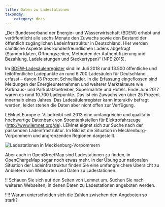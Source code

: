```yaml
---
title: Daten zu Ladestationen
taxonomy:
    category: docs
---
```

„Der Bundesverband der Energie- und Wasserwirtschaft (BDEW) erhebt und veröffentlicht alle sechs Monate den Zuwachs sowie den Bestand der öffentlich zugänglichen Ladeinfrastruktur in Deutschland. Hier werden sämtliche Aspekte des kundenfreundlichen Ladens abgefragt (Standortdaten, Öffnungszeiten, Methoden der Authentifizierung und Bezahlung, Ladeleistungen und Steckertypen)“ (NPE 2015).  

Im [BDEW-Ladesäulenregister](https://ladesaeulenregister.de/) sind im Juli 2018 rund 13.500 öffentliche und teilöffentliche Ladepunkte an rund 6.700 Ladesäulen für Deutschland erfasst – davon 13 Prozent Schnelllader. In die Erfassung eingeflossen sind Meldungen der Energieunternehmen und weiterer Marktakteure wie Parkhaus- und Parkplatzbetreiber, Supermärkte und Hotels. Ende Juni 2017 waren es rund 10.700 Ladepunkte. Das ist ein Zuwachs von über 25 Prozent innerhalb eines Jahres. Das Ladesäulenregister kann interaktiv befragt werden, leider stehen die Daten aber nicht offen zur Verfügung.

LEMnet Europe e. V. betreibt seit 2013 eine umfangreiche und qualitativ hochwertige Datenbank von Stromtankstellen für Elektrofahrzeuge (http://www.lemnet.org/de). LEMnet eignet sich zur Suche nach der passenden Ladeinfrastruktur. Im Bild ist die Situation in Mecklenburg-Vorpommern und angrenzenden Regionen dargestellt.

![Ladestationen in Mecklenburg-Vorpommern](ladestationen-mv.png?classes=caption "Ladestationen in Mecklenburg-Vorpommern und angrenzenden Regionen ([Quelle: https://lemnet.org/de/map/](https://lemnet.org/de/map/))")

Aber auch in OpenStreetMap sind Ladestationen zu finden, in OpenChargeMap sogar noch etwas mehr. In der Übung zur nationalen Situation der Ladeinfrastruktur finden Sie eine umfangreichere Übersicht zu Anbietern von Webkarten und Daten zu Ladestationen.

!! Schauen Sie sich auf den Seiten von Lemnet um. Suchen Sie nach weiteren Webseiten, in denen Daten zu Ladestationen angeboten werden.

!!!! Warum unterscheiden sich die Zahlen zwischen den Angeboten so stark?
